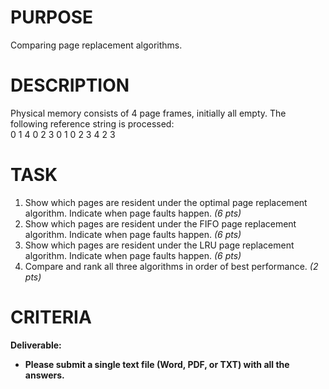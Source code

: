 # **PURPOSE**
Comparing page replacement algorithms.

# **DESCRIPTION**
Physical memory consists of 4 page frames, initially all empty. The following reference string is processed:  
0 1 4 0 2 3 0 1 0 2 3 4 2 3

# **TASK**
1. Show which pages are resident under the optimal page replacement algorithm. Indicate when page faults happen. _(6 pts)_
2. Show which pages are resident under the FIFO page replacement algorithm. Indicate when page faults happen. _(6 pts)_
3. Show which pages are resident under the LRU page replacement algorithm. Indicate when page faults happen. _(6 pts)_
4. Compare and rank all three algorithms in order of best performance. _(2 pts)_

# **CRITERIA**
**Deliverable:**
- **Please submit a single text file (Word, PDF, or TXT) with all the answers.**
